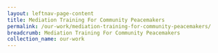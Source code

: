```yaml
---
layout: leftnav-page-content
title: Mediation Training For Community Peacemakers
permalink: /our-work/mediation-training-for-community-peacemakers/
breadcrumb: Mediation Training For Community Peacemakers
collection_name: our-work
---
```

